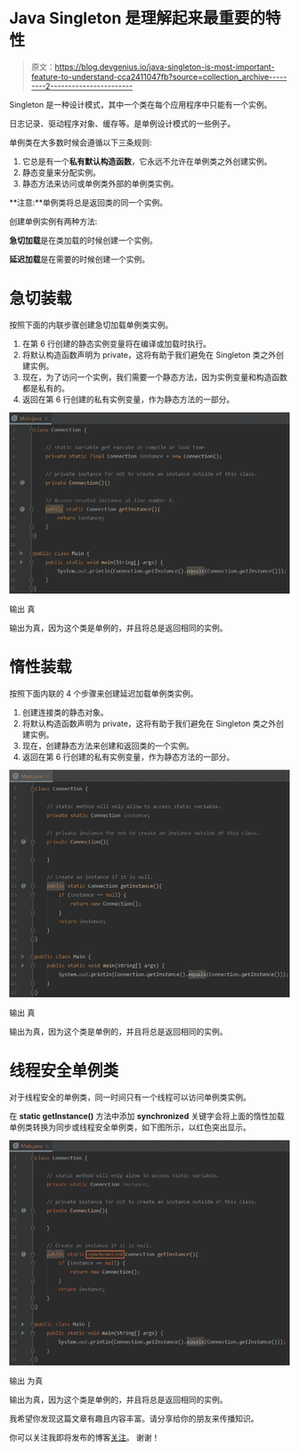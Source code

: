 # Java Singleton 是理解起来最重要的特性

> 原文：<https://blog.devgenius.io/java-singleton-is-most-important-feature-to-understand-cca2411047fb?source=collection_archive---------2----------------------->

Singleton 是一种设计模式，其中一个类在每个应用程序中只能有一个实例。

日志记录、驱动程序对象、缓存等。是单例设计模式的一些例子。

单例类在大多数时候会遵循以下三条规则:

1.  它总是有一个**私有默认构造函数**，它永远不允许在单例类之外创建实例。
2.  静态变量来分配实例。
3.  静态方法来访问或单例类外部的单例类实例。

**注意:**单例类将总是返回类的同一个实例。

创建单例实例有两种方法:

**急切加载**是在类加载的时候创建一个实例。

**延迟加载**是在需要的时候创建一个实例。

# 急切装载

按照下面的内联步骤创建急切加载单例类实例。

1.  在第 6 行创建的静态实例变量将在编译或加载时执行。
2.  将默认构造函数声明为 private，这将有助于我们避免在 Singleton 类之外创建实例。
3.  现在，为了访问一个实例，我们需要一个静态方法，因为实例变量和构造函数都是私有的。
4.  返回在第 6 行创建的私有实例变量，作为静态方法的一部分。

![](img/6e173f6b35daa7554933db79f4ad2d05.png)

输出
真

输出为真，因为这个类是单例的，并且将总是返回相同的实例。

# 惰性装载

按照下面内联的 4 个步骤来创建延迟加载单例类实例。

1.  创建连接类的静态对象。
2.  将默认构造函数声明为 private，这将有助于我们避免在 Singleton 类之外创建实例。
3.  现在，创建静态方法来创建和返回类的一个实例。
4.  返回在第 6 行创建的私有实例变量，作为静态方法的一部分。

![](img/d683833a34f1bf680a6d92ba000c7cc5.png)

输出
真

输出为真，因为这个类是单例的，并且将总是返回相同的实例。

# 线程安全单例类

对于线程安全的单例类，同一时间只有一个线程可以访问单例类实例。

在 **static getInstance()** 方法中添加 **synchronized** 关键字会将上面的惰性加载单例类转换为同步或线程安全单例类，如下图所示，以红色突出显示。

![](img/1bb21ced243f71a8bb4beaccb58cb70e.png)

输出
为真

输出为真，因为这个类是单例的，并且将总是返回相同的实例。

我希望你发现这篇文章有趣且内容丰富。请分享给你的朋友来传播知识。

你可以关注我即将发布的博客[关注](https://medium.com/@toimrank)。
谢谢！